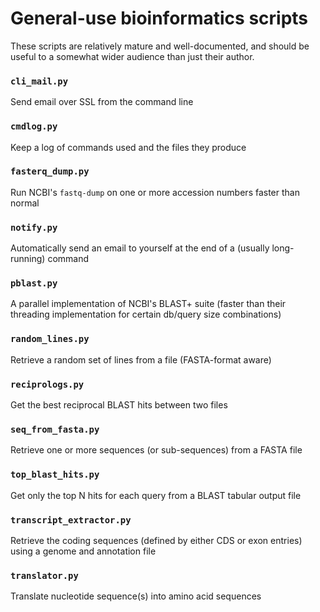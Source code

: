 # General-use bioinformatics scripts

These scripts are relatively mature and well-documented, and should be useful
to a somewhat wider audience than just their author.

### `cli_mail.py`
Send email over SSL from the command line

### `cmdlog.py`
Keep a log of commands used and the files they produce

### `fasterq_dump.py`
Run NCBI's `fastq-dump` on one or more accession numbers faster than normal

### `notify.py`
Automatically send an email to yourself at the end of a (usually long-running) command

### `pblast.py`
A parallel implementation of NCBI's BLAST+ suite (faster than their threading implementation for certain db/query size combinations)

### `random_lines.py`
Retrieve a random set of lines from a file (FASTA-format aware)

### `reciprologs.py`
Get the best reciprocal BLAST hits between two files

### `seq_from_fasta.py`
Retrieve one or more sequences (or sub-sequences) from a FASTA file

### `top_blast_hits.py`
Get only the top N hits for each query from a BLAST tabular output file

### `transcript_extractor.py`
Retrieve the coding sequences (defined by either CDS or exon entries) using a genome and annotation file

### `translator.py`
Translate nucleotide sequence(s) into amino acid sequences